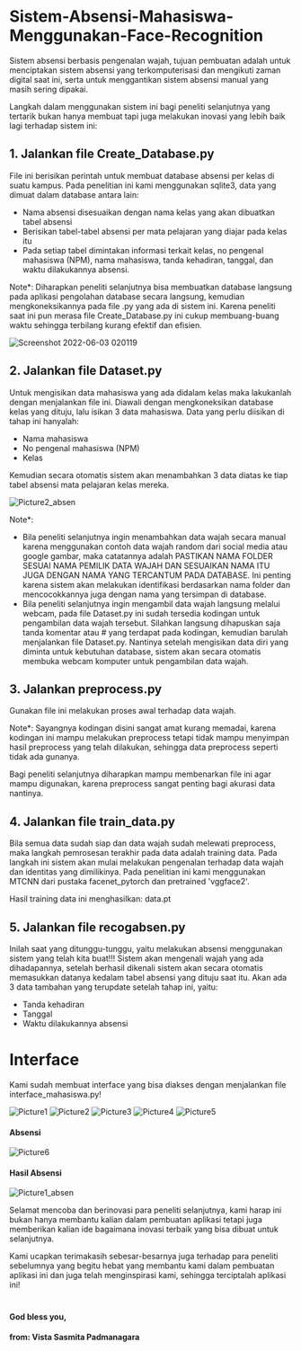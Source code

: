 # Sistem-Absensi-Mahasiswa-Menggunakan-Face-Recognition
Sistem absensi berbasis pengenalan wajah, tujuan pembuatan adalah untuk menciptakan sistem absensi yang terkomputerisasi dan mengikuti zaman digital saat ini, serta untuk menggantikan sistem absensi manual yang masih sering dipakai.

Langkah dalam menggunakan sistem ini bagi peneliti selanjutnya yang tertarik bukan hanya membuat tapi juga melakukan inovasi yang lebih baik lagi terhadap sistem ini:

## 1. Jalankan file Create_Database.py

File ini berisikan perintah untuk membuat database absensi per kelas di suatu kampus. Pada penelitian ini kami menggunakan sqlite3, data yang dimuat dalam database antara lain:
- Nama absensi disesuaikan dengan nama kelas yang akan dibuatkan tabel absensi
- Berisikan tabel-tabel absensi per mata pelajaran yang diajar pada kelas itu
- Pada setiap tabel dimintakan informasi terkait kelas, no pengenal mahasiswa (NPM), nama mahasiswa, tanda kehadiran, tanggal, dan waktu dilakukannya absensi.

Note*: Diharapkan peneliti selanjutnya bisa membuatkan database langsung pada aplikasi pengolahan database secara langsung, kemudian mengkoneksikannya pada file .py yang ada di sistem ini. Karena peneliti saat ini pun merasa file Create_Database.py ini cukup membuang-buang waktu sehingga terbilang kurang efektif dan efisien.

![Screenshot 2022-06-03 020119](https://user-images.githubusercontent.com/73339446/171714167-2fd68809-99fe-4f8f-9a23-f9f22a377e6a.png)

## 2. Jalankan file Dataset.py

Untuk mengisikan data mahasiswa yang ada didalam kelas maka lakukanlah dengan menjalankan file ini. Diawali dengan mengkoneksikan database kelas yang dituju, lalu isikan 3 data mahasiswa. Data yang perlu diisikan di tahap ini hanyalah:
- Nama mahasiswa
- No pengenal mahasiswa (NPM)
- Kelas

Kemudian secara otomatis sistem akan menambahkan 3 data diatas ke tiap tabel absensi mata pelajaran kelas mereka.

![Picture2_absen](https://user-images.githubusercontent.com/73339446/171724820-55e90330-a8b5-475d-b971-0df0fc0602a9.png)

Note*:
- Bila peneliti selanjutnya ingin menambahkan data wajah secara manual karena menggunakan contoh data wajah random dari social media atau google gambar, maka catatannya adalah PASTIKAN NAMA FOLDER SESUAI NAMA PEMILIK DATA WAJAH DAN SESUAIKAN NAMA ITU JUGA DENGAN NAMA YANG TERCANTUM PADA DATABASE. Ini penting karena sistem akan melakukan identifikasi berdasarkan nama folder dan mencocokkannya juga dengan nama yang tersimpan di database.
- Bila peneliti selanjutnya ingin mengambil data wajah langsung melalui webcam, pada file Dataset.py ini sudah tersedia kodingan untuk pengambilan data wajah tersebut. Silahkan langsung dihapuskan saja tanda komentar atau # yang terdapat pada kodingan, kemudian barulah menjalankan file Dataset.py. Nantinya setelah mengisikan data diri yang diminta untuk kebutuhan database, sistem akan secara otomatis membuka webcam komputer untuk pengambilan data wajah.

## 3. Jalankan preprocess.py

Gunakan file ini melakukan proses awal terhadap data wajah.

Note*: Sayangnya kodingan disini sangat amat kurang memadai, karena kodingan ini mampu melakukan preprocess tetapi tidak mampu menyimpan hasil preprocess yang telah dilakukan, sehingga data preprocess seperti tidak ada gunanya.

Bagi peneliti selanjutnya diharapkan mampu membenarkan file ini agar mampu digunakan, karena preprocess sangat penting bagi akurasi data nantinya.

## 4. Jalankan file train_data.py

Bila semua data sudah siap dan data wajah sudah melewati preprocess, maka langkah pemrosesan terakhir pada data adalah training data. Pada langkah ini sistem akan mulai melakukan pengenalan terhadap data wajah dan identitas yang dimilikinya. Pada penelitian ini kami menggunakan MTCNN dari pustaka facenet_pytorch dan pretrained 'vggface2'.

Hasil training data ini menghasilkan: data.pt

## 5. Jalankan file recogabsen.py

Inilah saat yang ditunggu-tunggu, yaitu melakukan absensi menggunakan sistem yang telah kita buat!!! Sistem akan mengenali wajah yang ada dihadapannya, setelah berhasil dikenali sistem akan secara otomatis memasukkan datanya kedalam tabel absensi yang dituju saat itu. Akan ada 3 data tambahan yang terupdate setelah tahap ini, yaitu:
- Tanda kehadiran
- Tanggal
- Waktu dilakukannya absensi

# Interface 

Kami sudah membuat interface yang bisa diakses dengan menjalankan file interface_mahasiswa.py!

![Picture1](https://user-images.githubusercontent.com/73339446/171724289-4a7b5c6a-0f72-411a-89f5-9a8bebaa05e5.png)
![Picture2](https://user-images.githubusercontent.com/73339446/171724306-4520dfa5-1723-40fe-8d7a-e749640237d6.png)
![Picture3](https://user-images.githubusercontent.com/73339446/171724315-0231b154-e574-4481-a168-ecee2a0b0673.png)
![Picture4](https://user-images.githubusercontent.com/73339446/171724329-8484846c-d407-4ea6-9cbb-947f2edf5d98.png)
![Picture5](https://user-images.githubusercontent.com/73339446/171724337-c3c3fd11-10c6-44cb-848b-a010fe32043a.png)

#### Absensi
![Picture6](https://user-images.githubusercontent.com/73339446/171724349-3ead873c-b827-4d24-afab-b2ff6ad217c2.png)

#### Hasil Absensi
![Picture1_absen](https://user-images.githubusercontent.com/73339446/171724687-d6d6de98-761b-4343-b0d4-262dcb90f825.png)


Selamat mencoba dan berinovasi para peneliti selanjutnya, kami harap ini bukan hanya membantu kalian dalam pembuatan aplikasi tetapi juga memberikan kalian ide bagaimana inovasi terbaik yang bisa dibuat untuk selanjutnya.

Kami ucapkan terimakasih sebesar-besarnya juga terhadap para peneliti sebelumnya yang begitu hebat yang membantu kami dalam pembuatan aplikasi ini dan juga telah menginspirasi kami, sehingga terciptalah aplikasi ini!

#
#### God bless you,


#### from: Vista Sasmita Padmanagara
